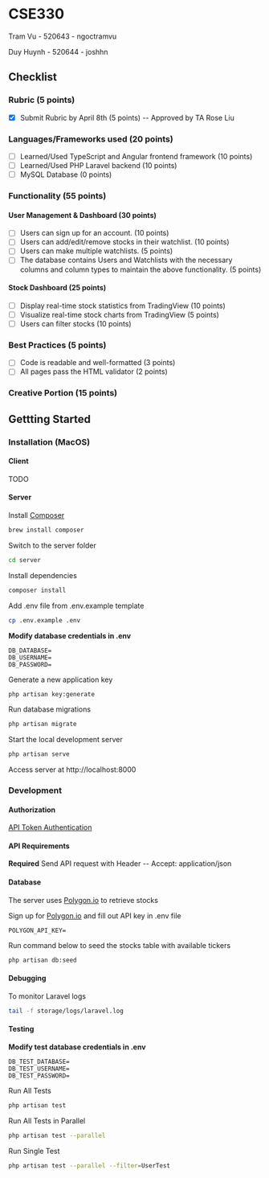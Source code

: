 # CSE330
Tram Vu - 520643 - ngoctramvu

Duy Huynh - 520644 - joshhn

## Checklist

### Rubric (5 points)
- [x] Submit Rubric by April 8th (5 points) -- Approved by TA Rose Liu

### Languages/Frameworks used (20 points)
- [ ] Learned/Used TypeScript and Angular frontend framework (10 points)
- [ ] Learned/Used PHP Laravel backend (10 points)
- [ ] MySQL Database (0 points)

### Functionality (55 points)
#### User Management & Dashboard (30 points)
- [ ] Users can sign up for an account. (10 points)
- [ ] Users can add/edit/remove stocks in their watchlist. (10 points)
- [ ] Users can make multiple watchlists. (5 points)
- [ ] The database contains Users and Watchlists with the necessary columns and column types to maintain the above functionality. (5 points)

#### Stock Dashboard (25 points)
- [ ] Display real-time stock statistics from TradingView (10 points)
- [ ] Visualize real-time stock charts from TradingView (5 points)
- [ ] Users can filter stocks (10 points)

### Best Practices (5 points)
- [ ] Code is readable and well-formatted (3 points)
- [ ] All pages pass the HTML validator (2 points)

### Creative Portion (15 points)



## Gettting Started

### Installation (MacOS)
#### Client
TODO


#### Server
Install [Composer](https://getcomposer.org/)
```sh
brew install composer
```

Switch to the server folder
```sh
cd server
```

Install dependencies
```sh
composer install
```

Add .env file from .env.example template
```sh
cp .env.example .env
```

**Modify database credentials in .env**
```
DB_DATABASE=
DB_USERNAME=
DB_PASSWORD=
```

Generate a new application key
```sh
php artisan key:generate
```

Run database migrations
```sh
php artisan migrate
```

Start the local development server
```sh
php artisan serve
```

Access server at http://localhost:8000

### Development

#### Authorization
[API Token Authentication](https://laravel.com/docs/11.x/sanctum#api-token-authentication)


#### API Requirements

**Required** Send API request with Header -- Accept: application/json

#### Database
The server uses [Polygon.io](https://polygon.io/) to retrieve stocks

Sign up for [Polygon.io](https://polygon.io/) and fill out API key in .env file
```
POLYGON_API_KEY=
```

Run command below to seed the stocks table with available tickers
```sh
php artisan db:seed
```


#### Debugging
To monitor Laravel logs
```sh
tail -f storage/logs/laravel.log
```

#### Testing

**Modify test database credentials in .env**
```
DB_TEST_DATABASE=
DB_TEST_USERNAME=
DB_TEST_PASSWORD=
```

Run All Tests
```sh
php artisan test
```

Run All Tests in Parallel
```sh
php artisan test --parallel
```

Run Single Test
```sh
php artisan test --parallel --filter=UserTest
```
